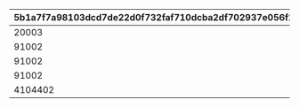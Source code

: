 |5b1a7f7a98103dcd7de22d0f732faf710dcba2df702937e056f2fcc055391b60|56cc0b366cfb843d6685d547146555752d575b7537aa9ed1ea2377d25a0b8dbe|6ba2e41cdb567b944d142343079ca1242ed6acbd6f4c1a2e335765ebb2b68c17|8b318b984c4fc29fa71c914f4671bf04c3ced31708f48249067a017dd8105892|01446e463ca7c0ae0808bd98d63b6c0ac19885d65f0d89cafab025f00dfaedea|2aebb592b479c0116557e8a84296c17554340e3a224e2e54d4ed0e2ec1cfd27e|184299ca9f378807c4cdee96f31fdb5432ac95b4c55d813824bdb7f807a328be|a89dd92428800166b12cf9a194b007151c8b52f63f4410f2ce4e91e139e226bd|d62371c3067b562ab7ad278a6afb39c17851fc04fbd23f328372ad02b6b47fd6|81b9b6550ccf7427ef50609487a02762a9282245c0079f38bf7a66e75e7c707b|923bf625e5eb66ad59a2fe4b99cb2106ad6bb1670ec73b2961fbc403d2c52055|7023ade8c5ea63535f6277a18093b854b22ce34b1e3edcdea1ade72f0cf6171a|
| --- | --- | --- | --- | --- | --- | --- | --- | --- | --- | --- | --- |
|20003|50003|0|1|22003|1|1001|0|804100101|23001|10011|94002|
|91002|50003|1|4|22003|1|1002|1|804100201|23001|10021|94002|
|91002|50003|1|7|22003|1|1003|4|804100301|23001|10031|94002|
|91002|50003|1|10|22003|0|1004|7|0|23001|10040|94002|
|4104402|21953|0|11|140001|0|1005|10|0|25021|10050|91002|